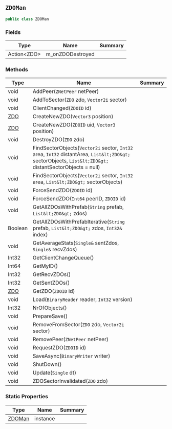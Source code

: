 ## `ZDOMan`

```csharp
public class ZDOMan

```

### Fields

| Type | Name | Summary | 
| --- | --- | --- | 
| Action&lt;ZDO&gt; | m_onZDODestroyed |  | 


### Methods

| Type | Name | Summary | 
| --- | --- | --- | 
| void | AddPeer(`ZNetPeer` netPeer) |  | 
| void | AddToSector(`ZDO` zdo, `Vector2i` sector) |  | 
| void | ClientChanged(`ZDOID` id) |  | 
| [ZDO](./ZDO.md) | CreateNewZDO(`Vector3` position) |  | 
| [ZDO](./ZDO.md) | CreateNewZDO(`ZDOID` uid, `Vector3` position) |  | 
| void | DestroyZDO(`ZDO` zdo) |  | 
| void | FindSectorObjects(`Vector2i` sector, `Int32` area, `Int32` distantArea, `List&lt;ZDO&gt;` sectorObjects, `List&lt;ZDO&gt;` distantSectorObjects = null) |  | 
| void | FindSectorObjects(`Vector2i` sector, `Int32` area, `List&lt;ZDO&gt;` sectorObjects) |  | 
| void | ForceSendZDO(`ZDOID` id) |  | 
| void | ForceSendZDO(`Int64` peerID, `ZDOID` id) |  | 
| void | GetAllZDOsWithPrefab(`String` prefab, `List&lt;ZDO&gt;` zdos) |  | 
| Boolean | GetAllZDOsWithPrefabIterative(`String` prefab, `List&lt;ZDO&gt;` zdos, `Int32&` index) |  | 
| void | GetAverageStats(`Single&` sentZdos, `Single&` recvZdos) |  | 
| Int32 | GetClientChangeQueue() |  | 
| Int64 | GetMyID() |  | 
| Int32 | GetRecvZDOs() |  | 
| Int32 | GetSentZDOs() |  | 
| [ZDO](./ZDO.md) | GetZDO(`ZDOID` id) |  | 
| void | Load(`BinaryReader` reader, `Int32` version) |  | 
| Int32 | NrOfObjects() |  | 
| void | PrepareSave() |  | 
| void | RemoveFromSector(`ZDO` zdo, `Vector2i` sector) |  | 
| void | RemovePeer(`ZNetPeer` netPeer) |  | 
| void | RequestZDO(`ZDOID` id) |  | 
| void | SaveAsync(`BinaryWriter` writer) |  | 
| void | ShutDown() |  | 
| void | Update(`Single` dt) |  | 
| void | ZDOSectorInvalidated(`ZDO` zdo) |  | 


### Static Properties

| Type | Name | Summary | 
| --- | --- | --- | 
| [ZDOMan](./ZDOMan.md) | instance |  | 


